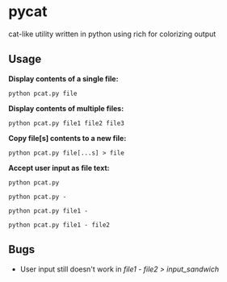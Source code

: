 # pycat
cat-like utility written in python using rich for colorizing output
## Usage

**Display contents of a single file:**
```
python pcat.py file
```

**Display contents of multiple files:**
```
python pcat.py file1 file2 file3
```

**Copy file[s] contents to a new file:**
```
python pcat.py file[...s] > file
```

**Accept user input as file text:**
```
python pcat.py
```
```
python pcat.py -
```
```
python pcat.py file1 -
```
```
python pcat.py file1 - file2
```
## Bugs
- User input still doesn't work in *file1 - file2 > input_sandwich*
